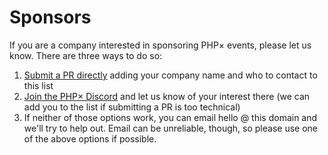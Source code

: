 # Sponsors

If you are a company interested in sponsoring PHP× events, please let us know. There
are three ways to do so:

1. [Submit a PR directly](https://github.com/phpx-foundation/website/blob/main/resources/markdown/sponsors.md)
   adding your company name and who to contact to this list
2. [Join the PHP× Discord](https://discord.gg/wMy6Eeuwbu) and let us know of your interest there (we can
   add you to the list if submitting a PR is too technical)
3. If neither of those options work, you can email hello @ this domain and we'll try to help out. Email
   can be unreliable, though, so please use one of the above options if possible.
